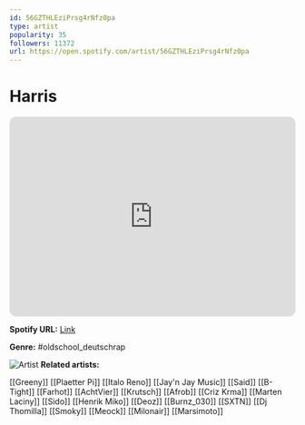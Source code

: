 ```yaml
---
id: 56GZTHLEziPrsg4rNfz0pa
type: artist
popularity: 35
followers: 11372
url: https://open.spotify.com/artist/56GZTHLEziPrsg4rNfz0pa
---
```

# Harris

<iframe style="border-radius:12px" src="https://open.spotify.com/embed/artist/56GZTHLEziPrsg4rNfz0pa" width="100%" height="352" frameBorder="0" allowfullscreen="" allow="autoplay; clipboard-write; encrypted-media; fullscreen; picture-in-picture" loading="lazy"></iframe>

**Spotify URL:** [Link](https://open.spotify.com/artist/56GZTHLEziPrsg4rNfz0pa)

**Genre:**  #oldschool_deutschrap

![Artist](https://i.scdn.co/image/ab67616d0000b2734edca5fcd7edf4c9757aa503)
**Related artists:**

[[Greeny]]
[[Plaetter Pi]]
[[Italo Reno]]
[[Jay'n Jay Music]]
[[Said]]
[[B-Tight]]
[[Farhot]]
[[AchtVier]]
[[Krutsch]]
[[Afrob]]
[[Criz Krma]]
[[Marten Laciny]]
[[Sido]]
[[Henrik Miko]]
[[Deoz]]
[[Burnz_030]]
[[SXTN]]
[[Dj Thomilla]]
[[Smoky]]
[[Meock]]
[[Milonair]]
[[Marsimoto]]
